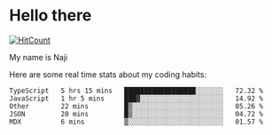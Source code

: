 # Hello there

[![HitCount](http://hits.dwyl.com/na-ji/na-ji.svg)](https://youtu.be/dQw4w9WgXcQ)

My name is Naji

Here are some real time stats about my coding habits:

<!--START_SECTION:waka-->
```text
TypeScript   5 hrs 15 mins   ██████████████████░░░░░░░   72.32 % 
JavaScript   1 hr 5 mins     ███▓░░░░░░░░░░░░░░░░░░░░░   14.92 % 
Other        22 mins         █▒░░░░░░░░░░░░░░░░░░░░░░░   05.26 % 
JSON         20 mins         █▒░░░░░░░░░░░░░░░░░░░░░░░   04.72 % 
MDX          6 mins          ▒░░░░░░░░░░░░░░░░░░░░░░░░   01.57 % 
```
<!--END_SECTION:waka-->
